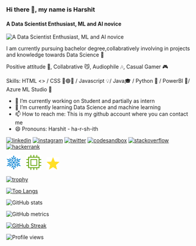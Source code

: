 ###                                                             Hi there 👋, my name is Harshit
####                                                     A Data Scientist Enthusiast, ML and AI novice
![A Data Scientist Enthusiast, ML and AI novice](https://institute.careerguide.com/wp-content/uploads/2020/10/rpro1.gif)

I am currently pursuing bachelor degree,collabratively involving in projects and knowledge towards Data Science 🙌

Positive attitude 🌟, Collabrative 😼, Audiophile 🎶, Casual Gamer 🎮

Skills: HTML <> / CSS  🔴🟢🔵 / Javascript 💡/ Java🎓 / Python 🐍 / PowerBI 🔮/ Azure ML Studio 🔩

- 🔭 I’m currently working on Student and partially as intern 
- 🌱 I’m currently learning Data Science and machine learning 
- 📫 How to reach me: This is my github account where you can contact me 
- 😄 Pronouns: Harshit - ha-r-sh-ith 


[<img src='https://encrypted-tbn0.gstatic.com/images?q=tbn:ANd9GcTIEPgPKowLqT-y1eacBMsD0yTcJD1o_STvAA&usqp=CAU' alt='linkedin' height='40'>](https://www.linkedin.com/in/harshit-s-apr2604/)  [<img src='https://encrypted-tbn0.gstatic.com/images?q=tbn:ANd9GcQcKvtmT0pGIvahOT5mgBaC7HwZqVmA09RNQw&usqp=CAU' alt='instagram' height='40'>](https://www.instagram.com/harshit_subramanian264/)  [<img src='https://encrypted-tbn0.gstatic.com/images?q=tbn:ANd9GcSXwdMFo53869Kw39FS7zlw0CJZx8wT-VX4ng&usqp=CAU' alt='twitter' height='40'>](https://twitter.com/Harshit_S_264)  [<img src='https://encrypted-tbn0.gstatic.com/images?q=tbn:ANd9GcRI3zoZxrxrMRnMGwh6IDgJsOHmWQFZMEBmKA&usqp=CAU' alt='codesandbox' height='40'>](https://codesandbox.io/u/harshitharshit138)  [<img src='https://encrypted-tbn0.gstatic.com/images?q=tbn:ANd9GcRu_BcsXiPqI-yaPOijvwHTqgoNDKaUUaFMCg&usqp=CAU' alt='stackoverflow' height='40'>](https://stackoverflow.com/users/harshit-s)  [<img src='https://encrypted-tbn0.gstatic.com/images?q=tbn:ANd9GcQdW829sk6aLy1SZP1EGXTTZoQEvCGlqk2pkqfA2Wnm1AqGU9gajVbZMu0BkQkOY3_-NyM&usqp=CAU' alt='hackerrank' height='40'>](harshitharshit11)  

<a href='https://archiveprogram.github.com/'><img src='https://raw.githubusercontent.com/acervenky/animated-github-badges/master/assets/acbadge.gif' width='40' height='40'></a> <a href='https://docs.github.com/en/developers'><img src='https://raw.githubusercontent.com/acervenky/animated-github-badges/master/assets/devbadge.gif' width='40' height='40'></a> <a href='https://stars.github.com/'><img src='https://raw.githubusercontent.com/acervenky/animated-github-badges/master/assets/starbadge.gif' width='35' height='35'></a> 

[![trophy](https://github-profile-trophy.vercel.app/?username=Harshit26042004&theme=radical)](https://github.com/ryo-ma/github-profile-trophy)

[![Top Langs](https://github-readme-stats.vercel.app/api/top-langs/?username=Harshit26042004)](https://github.com/anuraghazra/github-readme-stats)

![GitHub stats](https://github-readme-stats.vercel.app/api?username=Harshit26042004&show_icons=true)  

![GitHub metrics](https://metrics.lecoq.io/Harshit26042004)  

[![GitHub Streak](https://github-readme-streak-stats.herokuapp.com?user=Harshit26042004&theme=neon_blurange)](https://git.io/streak-stats)

![Profile views](https://gpvc.arturio.dev/Harshit26042004)  
